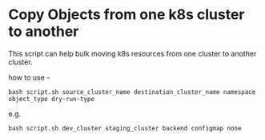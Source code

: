 # Copy Objects from one k8s cluster to another

This script can help bulk moving k8s resources from one cluster to another cluster.

how to use - 

`bash script.sh source_cluster_name destination_cluster_name namespace object_type dry-run-type`

e.g.

`bash script.sh dev_cluster staging_cluster backend configmap none`

